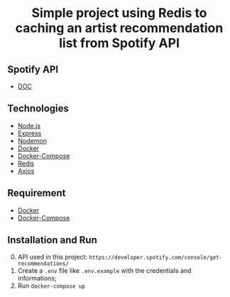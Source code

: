 <h1 align="center">
    Simple project using Redis to caching an artist recommendation list from Spotify API
</h1>

## Spotify API

- [DOC](https://developer.spotify.com/console/get-recommendations/)

## Technologies

- [Node.js](https://nodejs.org/en/)
- [Express](https://expressjs.com/)
- [Nodemon](https://nodemon.io/)
- [Docker](https://www.docker.com/docker-community)
- [Docker-Compose](https://docs.docker.com/compose/install/)
- [Redis](https://redis.io/)
- [Axios](https://github.com/axios/axios)

## Requirement

- [Docker](https://www.docker.com/docker-community)
- [Docker-Compose](https://docs.docker.com/compose/install/)

## Installation and Run

0. API used in this project: `https://developer.spotify.com/console/get-recommendations/`
1. Create a `.env` file like `.env.example` with the credentials and informations;
2. Run `docker-compose up`
